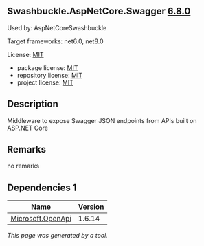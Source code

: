 Swashbuckle.AspNetCore.Swagger [6.8.0](https://www.nuget.org/packages/Swashbuckle.AspNetCore.Swagger/6.8.0)
--------------------

Used by: AspNetCoreSwashbuckle

Target frameworks: net6.0, net8.0

License: [MIT](../../../../licenses/mit) 

- package license: [MIT](https://licenses.nuget.org/MIT) 
- repository license: [MIT](https://github.com/domaindrivendev/Swashbuckle.AspNetCore.git) 
- project license: [MIT](https://github.com/domaindrivendev/Swashbuckle.AspNetCore) 

Description
-----------
Middleware to expose Swagger JSON endpoints from APIs built on ASP.NET Core

Remarks
-----------
no remarks


Dependencies 1
-----------

|Name|Version|
|----------|:----|
|[Microsoft.OpenApi](../../../../packages/nuget.org/microsoft.openapi/1.6.14)|1.6.14|

*This page was generated by a tool.*